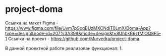 # project-doma

Ссылка на макет Figma - https://www.figma.com/file/Uvm7pScqBUzMXCNdiT0LmX/Doma-App?type=design&node-id=207%3A398&mode=design&t=8UhbkB6zfMlOQ8F5-1
Ссылка на проект - https://github.com/Murvedra/project-doma

В данной проектной работе реализован функционал:
1.
